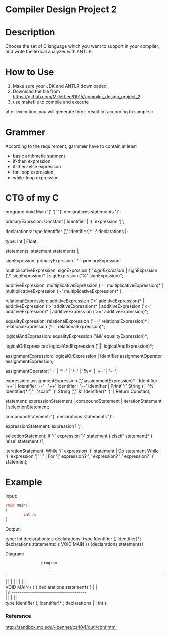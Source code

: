 # Compiler Design Project 2

# Description

Choose the set of C language which you want to support in your compiler, and write the lexical analyzer with ANTLR.

# How to Use

1. Make sure your JDK and ANTLR downloaded
2. Download the file from 
    https://github.com/MillerLee91915/compiler_design_project_2
3. use makefile to compile and execute 

after execution, you will generate three result.txt according to sample.c

# Grammer

According to the requirement, garmmer have to contain at least

- basic arithmetic statment
- if-then expression
- if-then-else expression
- for-loop expression
- while-loop expression

# CTG of my C

program: Void Main '(' ')' '{' declarations statements '}';

primaryExprssion: Constant | Identifier | '(' expression ')';

declarations:
	type Identifier (',' Identifier)* ';' declarations
	|;

type: Int | Float;

statements: statement statements |;

signExprssion: primaryExprssion | '-' primaryExprssion;

multiplicativeExpression:
	signExprssion ('*' signExprssion)*
	| signExprssion ('/' signExprssion)*
	| signExprssion ('%' signExprssion)*;

additiveExpression:
	multiplicativeExpression ('+' multiplicativeExpression)*
	| multiplicativeExpression ('-' multiplicativeExpression)*
};

relationalExpression:
	additiveExpression ('<' additiveExpression)*
	| additiveExpression ('>' additiveExpression)*
	| additiveExpression ('<=' additiveExpression)*
	| additiveExpression ('>=' additiveExpression)*;

equalityExpression:
	relationalExpression ('==' relationalExpression)*
	| relationalExpression ('!=' relationalExpression)*;

logicalAndExpression:
	equalityExpression ('&&' equalityExpression)*;

logicalOrExpression:
	logicalAndExpression ('||' logicalAndExpression)*;

assignmentExpression:
	logicalOrExpression
	| Identifier assignmentOperator assignmentExpression;

assignmentOperator: '=' | '*=' | '/=' | '%=' | '+=' | '-=';

expression:
	assignmentExpression (',' assignmentExpression)*
	| Identifier '++'
	| Identifier '--'
	| '++' Identifier
	| '--' Identifier
	| Printf '(' String (',' '%' Identifier)* ')'
	| 'scanf' '(' String (',' '&' Identifier)* ')'
	| Return Constant;

statement:
	expressionStatement
	| compoundStatement
	| iterationStatement
	| selectionStatement;

compoundStatement: '{' declarations statements '}';

expressionStatement: expression? ';';

selectionStatement:
	If '(' expression ')' statement ('elseif' statement)* (
		'else' statement
	)?;

iterationStatement:
	While '(' expression ')' statement
	| Do statement While '(' expression ')' ';'
	| For '(' expression? ';' expression? ';' expression? ')' statement;

# Example

Input:

```c
void main()
{
		int a;
}
```

Output:

type: Int
declarations: ε
declarations: type Identifier (, Identifier)*; declarations
statements: ε
VOID MAIN () {declarations statements}

Diagram:

					program
					   |
   -------------------------------------------------				   
  |    |    |	 |	 |		|				|		|			
VOID  MAIN  (	 )   { 	declarations  statements 	}
							|				|		
							|				ε
		   -------------------------------------					
		  |		 |    			|		| 		|												
		type Identifier (, Identifier)* ; declarations
 		  | 									|
		 Int                                    ε

### Reference 

http://sandbox.mc.edu/~bennet/cs404/outl/cbnf.html
